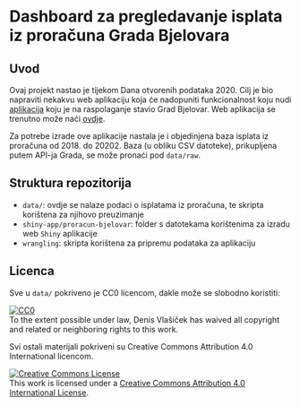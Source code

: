 # Dashboard za pregledavanje isplata iz proračuna Grada Bjelovara

## Uvod

Ovaj projekt nastao je tijekom Dana otvorenih podataka 2020. Cilj je bio
napraviti nekakvu web aplikaciju koja će nadopuniti funkcionalnost koju nudi
[aplikacija](https://transparentnost.bjelovar.hr/) koju je na raspolaganje
stavio Grad Bjelovar. Web aplikacija se trenutno može naći
[ovdje](https://dvlasicek.shinyapps.io/proracun-bjelovar/).

Za potrebe izrade ove aplikacije nastala je i objedinjena baza isplata iz
proračuna od 2018. do 20202. Baza (u obliku CSV datoteke), prikupljena
putem API-ja Grada, se može pronaći pod `data/raw`.

## Struktura repozitorija

- `data/`: ovdje se nalaze podaci o isplatama iz proračuna, te skripta korištena
    za njihovo preuzimanje
- `shiny-app/proracun-bjelovar`: folder s datotekama korištenima za izradu web
    `Shiny` aplikacije
- `wrangling`: skripta korištena za pripremu podataka za aplikaciju

## Licenca

Sve u `data/` pokriveno je CC0 licencom, dakle može se slobodno koristiti:

<p xmlns:dct="http://purl.org/dc/terms/">
  <a rel="license"
     href="http://creativecommons.org/publicdomain/zero/1.0/">
    <img src="http://i.creativecommons.org/p/zero/1.0/88x31.png" style="border-style: none;" alt="CC0" />
  </a>
  <br />
  To the extent possible under law,
  <span resource="[_:publisher]" rel="dct:publisher">
    <span property="dct:title">Denis Vlašiček</span></span>
  has waived all copyright and related or neighboring rights to
  this work.
</p>

Svi ostali materijali pokriveni su Creative Commons Attribution 4.0 International licencom.

<a rel="license" href="http://creativecommons.org/licenses/by/4.0/"><img alt="Creative Commons License" style="border-width:0" src="https://i.creativecommons.org/l/by/4.0/88x31.png" /></a><br />This work is licensed under a <a rel="license" href="http://creativecommons.org/licenses/by/4.0/">Creative Commons Attribution 4.0 International License</a>.
